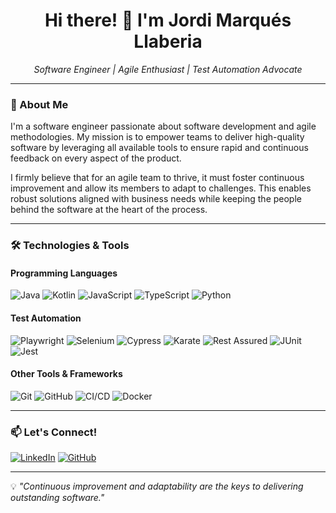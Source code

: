 
<h1 align="center">Hi there! 👋 I'm Jordi Marqués Llaberia</h1>

<p align="center">
  <em>Software Engineer | Agile Enthusiast | Test Automation Advocate</em>
</p>

---

### 🚀 About Me

I'm a software engineer passionate about software development and agile methodologies. My mission is to empower teams to deliver high-quality software by leveraging all available tools to ensure rapid and continuous feedback on every aspect of the product.

I firmly believe that for an agile team to thrive, it must foster continuous improvement and allow its members to adapt to challenges. This enables robust solutions aligned with business needs while keeping the people behind the software at the heart of the process.

---

### 🛠️ Technologies & Tools

#### **Programming Languages**

![Java](https://img.shields.io/badge/Java-007396?style=for-the-badge&logo=java&logoColor=white)
![Kotlin](https://img.shields.io/badge/Kotlin-0095D5?style=for-the-badge&logo=kotlin&logoColor=white)
![JavaScript](https://img.shields.io/badge/JavaScript-F7DF1E?style=for-the-badge&logo=javascript&logoColor=black)
![TypeScript](https://img.shields.io/badge/TypeScript-3178C6?style=for-the-badge&logo=typescript&logoColor=white)
![Python](https://img.shields.io/badge/Python-3776AB?style=for-the-badge&logo=python&logoColor=white)

#### **Test Automation**

![Playwright](https://img.shields.io/badge/Playwright-2EAD33?style=for-the-badge&logo=playwright&logoColor=white)
![Selenium](https://img.shields.io/badge/Selenium-43B02A?style=for-the-badge&logo=selenium&logoColor=white)
![Cypress](https://img.shields.io/badge/Cypress-17202C?style=for-the-badge&logo=cypress&logoColor=white)
![Karate](https://img.shields.io/badge/Karate-00A8E1?style=for-the-badge&logo=karate&logoColor=white)
![Rest Assured](https://img.shields.io/badge/Rest%20Assured-6DB33F?style=for-the-badge&logo=restassured&logoColor=white)
![JUnit](https://img.shields.io/badge/JUnit-25A162?style=for-the-badge&logo=junit&logoColor=white)
![Jest](https://img.shields.io/badge/Jest-C21325?style=for-the-badge&logo=jest&logoColor=white)

#### **Other Tools & Frameworks**

![Git](https://img.shields.io/badge/Git-F05032?style=for-the-badge&logo=git&logoColor=white)
![GitHub](https://img.shields.io/badge/GitHub-181717?style=for-the-badge&logo=github&logoColor=white)
![CI/CD](https://img.shields.io/badge/CI/CD-EB5757?style=for-the-badge&logo=githubactions&logoColor=white)
![Docker](https://img.shields.io/badge/Docker-2496ED?style=for-the-badge&logo=docker&logoColor=white)

---

### 📫 Let's Connect!

[![LinkedIn](https://img.shields.io/badge/LinkedIn-0A66C2?style=for-the-badge&logo=linkedin&logoColor=white)](https://www.linkedin.com/in/your-profile)
[![GitHub](https://img.shields.io/badge/GitHub-181717?style=for-the-badge&logo=github&logoColor=white)](https://github.com/your-username)

---

💡 _"Continuous improvement and adaptability are the keys to delivering outstanding software."_
